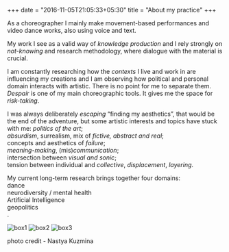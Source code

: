 +++
date = "2016-11-05T21:05:33+05:30"
title = "About my practice"
+++

As a choreographer I mainly make movement-based performances and video dance works, also using voice and text. 

My work I see as a valid way of _knowledge production_ and I rely strongly on _not-knowing_ and research methodology, where dialogue with the material is crucial. 

I am constantly researching how the _contexts_ I live and work in are influencing my creations and I am observing how political and personal domain interacts with artistic. There is no point for me to separate them. 
_Despair_ is one of my main choreographic tools. It gives me the space for _risk-taking_.

I was always deliberately _escaping_ “finding my aesthetics”, that would be the end of the adventure, but some artistic interests and topics have stuck with me:
_politics of the art_;  
_absurdism_, surrealism, mix of _fictive, abstract and real_;  
concepts and aesthetics of _failure_;   
_meaning-making_, (mis)_communication_;   
intersection between _visual and sonic_;   
tension between individual and _collective_, _displacement_, _layering_.   

My current long-term research brings together four domains:  
dance  
neurodiversity / mental health  
Artificial Intelligence  
geopolitics  
.  


![box1][2]
![box2][3]
![box3][4]

photo credit - Nastya Kuzmina

[2]: /img/portfolio/boxscan1.jpg
[3]: /img/portfolio/boxscan2.jpg
[4]: /img/portfolio/boxscan3.jpg
